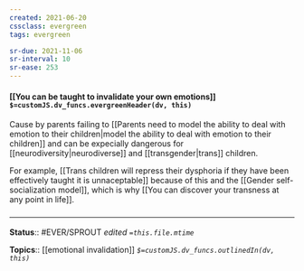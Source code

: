 ```yaml
---
created: 2021-06-20
cssclass: evergreen
tags: evergreen

sr-due: 2021-11-06
sr-interval: 10
sr-ease: 253
---
```


#### [[You can be taught to invalidate your own emotions]] `$=customJS.dv_funcs.evergreenHeader(dv, this)`

Cause by parents failing to [[Parents need to model the ability to deal with emotion to their children|model the ability to deal with emotion to their children]] and can be expecially dangerous for [[neurodiversity|neurodiverse]] and [[transgender|trans]] children.

For example, [[Trans children will repress their dysphoria if they have been effectively taught it is unnaceptable]] because of this and the [[Gender self-socialization model]], which is why [[You can discover your transness at any point in life]].

### <hr class="footnote"/>

**Status**:: #EVER/SPROUT
*edited `=this.file.mtime`*

**Topics**:: [[emotional invalidation]] 
*`$=customJS.dv_funcs.outlinedIn(dv, this)`*

